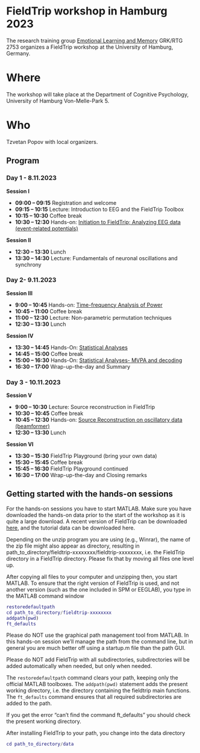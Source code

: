 # FieldTrip workshop in Hamburg 2023

The research training group [Emotional Learning and Memory](https://www.grk2753.uni-hamburg.de/) GRK/RTG 2753 organizes a FieldTrip workshop at the University of Hamburg, Germany.

# Where

The workshop will take place at the Department of Cognitive Psychology, University of Hamburg Von-Melle-Park 5.

# Who

Tzvetan Popov with local organizers.

## Program

### Day 1 - 8.11.2023

**Session I**

- **09:00 – 09:15** Registration and welcome
- **09:15 – 10:15** Lecture: Introduction to EEG and the FieldTrip Toolbox
- **10:15 – 10:30** Coffee break
- **10:30 – 12:30** Hands-on: [Initiation to FieldTrip; Analyzing EEG data (event-related potentials)](https://www.notion.so/9b48e6f48d824aa488b7cea8084a827c?pvs=21)

**Session II**

- **12:30 – 13:30** Lunch
- **13:30 – 14:30** Lecture: Fundamentals of neuronal oscillations and synchrony

### Day 2- 9.11.2023

**Session III**

- **9:00 – 10:45** Hands-on: [Time-frequency Analysis of Power](https://www.notion.so/9b48e6f48d824aa488b7cea8084a827c?pvs=21)
- **10:45 – 11:00** Coffee break
- **11:00 – 12:30** Lecture: Non-parametric permutation techniques
- **12:30 – 13:30** Lunch

**Session IV**

- **13:30 – 14:45** Hands-On: [Statistical Analyses](https://www.notion.so/9b48e6f48d824aa488b7cea8084a827c?pvs=21)
- **14:45 – 15:00** Coffee break
- **15:00 – 16:30** Hands-On: [Statistical Analyses- MVPA and decoding](https://www.notion.so/9b48e6f48d824aa488b7cea8084a827c?pvs=21)
- **16:30 – 17:00** Wrap-up-the-day and Summary

### Day 3 - 10.11.2023

**Session V**

- **9:00 – 10:30** Lecture: Source reconstruction in FieldTrip
- **10:30 – 10:45** Coffee break
- **10:45 – 12:30** Hands-on: [Source Reconstruction on oscillatory data (beamformer)](https://www.notion.so/9b48e6f48d824aa488b7cea8084a827c?pvs=21)
- **12:30 – 13:30** Lunch

**Session VI**

- **13:30 – 15:30** FieldTrip Playground (bring your own data)
- **15:30 – 15:45** Coffee break
- **15:45 – 16:30** FieldTrip Playground continued
- **16:30 – 17:00** Wrap-up-the-day and Closing remarks

## Getting started with the hands-on sessions

For the hands-on sessions you have to start MATLAB. Make sure you 
have downloaded the hands-on data prior to the start of the workshop as 
it is quite a large download. A recent version of FieldTrip can be 
downloaded [here](https://www.fieldtriptoolbox.org/download/), and the 
tutorial data can be downloaded here.

Depending on the unzip program you are using (e.g., Winrar), the 
name of the zip file might also appear as directory, resulting in 
path_to_directory/fieldtrip-xxxxxxxx/fieldtrip-xxxxxxxx, i.e. the 
FieldTrip directory in a FieldTrip directory. Please fix that by moving 
all files one level up.

After copying all files to your computer and unzipping then, you 
start MATLAB. To ensure that the right version of FieldTrip is used, and
 not another version (such as the one included in SPM or EEGLAB), you 
type in the MATLAB command window

```matlab
restoredefaultpath
cd path_to_directory/fieldtrip-xxxxxxxx
addpath(pwd)
ft_defaults
```

Please do NOT use the graphical path management tool from MATLAB. 
In this hands-on session we’ll manage the path from the command line, 
but in general you are much better off using a startup.m file than the 
path GUI.

Please do NOT add FieldTrip with all subdirectories, subdirectories
 will be added automatically when needed, but only when needed.

The `restoredefaultpath` command clears your path, keeping only the
official MATLAB toolboxes. The `addpath(pwd)` statement adds the
present working directory, i.e. the directory containing the fieldtrip
main functions. The `ft_defaults` command ensures that all required
subdirectories are added to the path.

If you get the error “can’t find the command ft_defaults” you should 
check the present working directory.

After installing FieldTrip to your path, you change into the data directory

```matlab
cd path_to_directory/data
```
